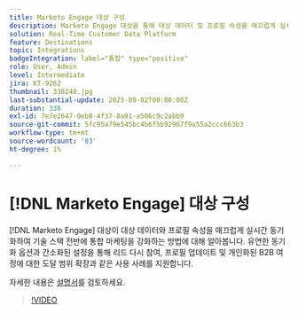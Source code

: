 ```yaml
---
title: Marketo Engage 대상 구성
description: Marketo Engage 대상을 통해 대상 데이터 및 프로필 속성을 매끄럽게 실시간으로 동기화하여 기술 스택 전반에 통합 마케팅을 강화하는 방법에 대해 알아봅니다.
solution: Real-Time Customer Data Platform
feature: Destinations
topic: Integrations
badgeIntegration: label="통합" type="positive"
role: User, Admin
level: Intermediate
jira: KT-9262
thumbnail: 338248.jpg
last-substantial-update: 2025-09-02T00:00:00Z
duration: 338
exl-id: 7e7e2647-0eb8-4f37-8a91-a506c9c2abb9
source-git-commit: 5fc95a79e545bc4b6f5b92967f9a55a2ccc663b3
workflow-type: tm+mt
source-wordcount: '83'
ht-degree: 1%

---
```


# [!DNL Marketo Engage] 대상 구성

[!DNL Marketo Engage] 대상이 대상 데이터와 프로필 속성을 매끄럽게 실시간 동기화하여 기술 스택 전반에 통합 마케팅을 강화하는 방법에 대해 알아봅니다. 유연한 동기화 옵션과 간소화된 설정을 통해 리드 다시 참여, 프로필 업데이트 및 개인화된 B2B 여정에 대한 도달 범위 확장과 같은 사용 사례를 지원합니다.

자세한 내용은 [설명서](https://experienceleague.adobe.com/ko/docs/experience-platform/destinations/catalog/adobe/marketo-engage-connection)를 검토하세요.

>[!VIDEO](https://video.tv.adobe.com/v/338248?learn=on&enablevpops)

